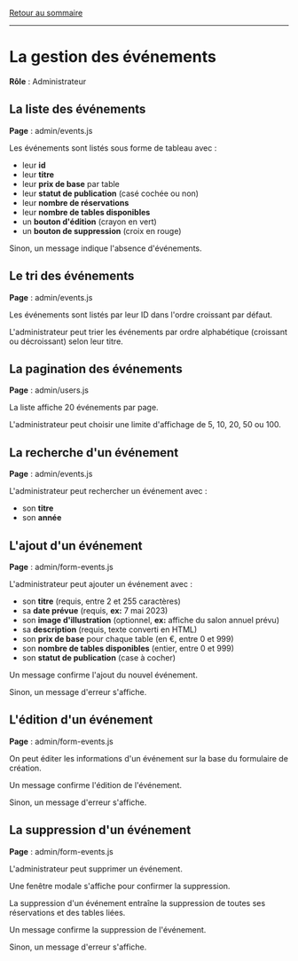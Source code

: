 [Retour au sommaire](README.md)

***

# La gestion des événements

**Rôle** : Administrateur

## La liste des événements

**Page** : admin/events.js

Les événements sont listés sous forme de tableau avec :

- leur **id**
- leur **titre**
- leur **prix de base** par table
- leur **statut de publication** (casé cochée ou non)
- leur **nombre de réservations**
- leur **nombre de tables disponibles**
- un **bouton d'édition** (crayon en vert)
- un **bouton de suppression** (croix en rouge)

Sinon, un message indique l'absence d'événements.

## Le tri des événements

**Page** : admin/events.js

Les événements sont listés par leur ID dans l'ordre croissant par défaut.

L'administrateur peut trier les événements par ordre alphabétique (croissant ou décroissant) selon leur titre.

## La pagination des événements

**Page** : admin/users.js

La liste affiche 20 événements par page.

L'administrateur peut choisir une limite d'affichage de 5, 10, 20, 50 ou 100.

## La recherche d'un événement

**Page** : admin/events.js

L'administrateur peut rechercher un événement avec :

- son **titre**
- son **année**

## L'ajout d'un événement

**Page** : admin/form-events.js

L'administrateur peut ajouter un événement avec :

- son **titre** (requis, entre 2 et 255 caractères)
- sa **date prévue** (requis, **ex:** 7 mai 2023)
- son **image d'illustration** (optionnel, **ex:** affiche du salon annuel prévu)
- sa **description** (requis, texte converti en HTML)
- son **prix de base** pour chaque table (en €, entre 0 et 999)
- son **nombre de tables disponibles** (entier, entre 0 et 999)
- son **statut de publication** (case à cocher)

Un message confirme l'ajout du nouvel événement.

Sinon, un message d'erreur s'affiche.

## L'édition d'un événement

**Page** : admin/form-events.js

On peut éditer les informations d'un événement sur la base du formulaire de création.

Un message confirme l'édition de l'événement.

Sinon, un message d'erreur s'affiche.

## La suppression d'un événement

**Page** : admin/form-events.js

L'administrateur peut supprimer un événement.

Une fenêtre modale s'affiche pour confirmer la suppression.

La suppression d'un événement entraîne la suppression de toutes ses réservations et des tables liées.

Un message confirme la suppression de l'événement.

Sinon, un message d'erreur s'affiche.